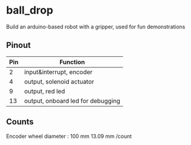 # ball_drop
Build an arduino-based robot with a gripper, used for fun demonstrations


## Pinout

| Pin           |  Function |
| ------------- | ------------- |
| 2  | input&interrupt, encoder  |
| 4  | output, solenoid actuator  |
| 9  | output, red led |
| 13 | output, onboard led for debugging |


## Counts

Encoder wheel diameter : 100 mm
13.09 mm /count